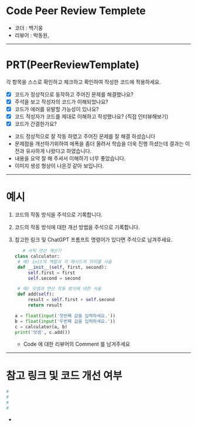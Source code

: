 # Code Peer Review Templete

- 코더 : 백기웅
- 리뷰어 : 박동원, 

---

# PRT(PeerReviewTemplate)

각 항목을 스스로 확인하고 체크하고 확인하여 작성한 코드에 적용하세요.

- [x] 코드가 정상적으로 동작하고 주어진 문제를 해결했나요?
- [x] 주석을 보고 작성자의 코드가 이해되었나요?
- [x] 코드가 에러를 유발할 가능성이 있나요?
- [x] 코드 작성자가 코드를 제대로 이해하고 작성했나요? (직접 인터뷰해보기)
- [x] 코드가 간결한가요?

- 코드 정상적으로 잘 작동 하였고 주어진 문제를 잘 해결 하셨습니다
- 문제점을 개선하기위하여 에폭을 좀더 올려서 학습을 더욱 진행 하셨는데 결과는 이전과 유사하게 나왔다고 하였습니다.
- 내용을 요약 잘 해 주셔서 이해하기 너무 좋았습니다.
- 이미지 생성 형상이 나온것 같아 보입니다.


---

# 예시

1. 코드의 작동 방식을 주석으로 기록합니다.

2. 코드의 작동 방식에 대한 개선 방법을 주석으로 기록합니다.

3. 참고한 링크 및 ChatGPT 프롬프트 명령어가 있다면 주석으로 남겨주세요.
   
   ```python
      # 사칙 연산 계산기
   class calculator:
    # 예) init의 역할과 각 매서드의 의미를 서술
    def __init__(self, first, second):
        self.first = first
        self.second = second
   
    # 예) 덧셈과 연산 작동 방식에 대한 서술
    def add(self):
        result = self.first + self.second
        return result
   
   a = float(input('첫번째 값을 입력하세요.')) 
   b = float(input('두번째 값을 입력하세요.')) 
   c = calculator(a, b)
   print('덧셈', c.add()) 
   ```
   
   - Code 에 대한 리뷰어의 Comment 를 남겨주세요

---

# 참고 링크 및 코드 개선 여부

```python
#
#
#
#
```
- 
